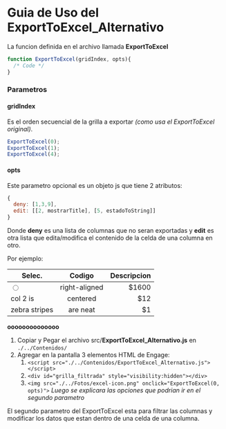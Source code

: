 # Guia de Uso del ExportToExcel_Alternativo

La funcion definida en el archivo llamada <b>ExportToExcel</b>
```javascript
function ExportToExcel(gridIndex, opts){
  /* Code */
}
```
### Parametros
#### gridIndex 
Es el orden secuencial de la grilla a exportar *(como usa el ExportToExcel original)*.
```javascript
ExportToExcel(0);
ExportToExcel(1);
ExportToExcel(4);
```

#### opts
Este parametro opcional es un objeto js que tiene 2 atributos:
```javascript
{
  deny: [1,3,9],
  edit: [[2, mostrarTitle], [5, estadoToString]]
}
```
Donde <b>deny</b> es una lista de columnas que no seran exportadas y <b>edit</b> es otra lista que edita/modifica el contenido de la celda de una columna en otro.

Por ejemplo:

| Selec. | Codigo | Descripcion  | 
| ------------- |:-------------:| -----:|
| <input type="radio" />| right-aligned | $1600 |
| col 2 is      | centered      |   $12 |
| zebra stripes | are neat      |    $1 |

<b title="asdkasdhksajd">oooooooooooooo</b>


1. Copiar y Pegar el archivo src/<b>ExportToExcel_Alternativo.js</b> en `./../Contenidos/`
2. Agregar en la pantalla 3 elementos HTML de Engage:
    1. `<script src="./../Contenidos/ExportToExcel_Alternativo.js"></script>`
    2. `<div id="grilla_filtrada" style="visibility:hidden"></div>`
    3. `<img src="./../Fotos/excel-icon.png" onclick="ExportToExcel(0, opts)">` *Luego se explicara las opciones que podrian ir en el segundo parametro*


El segundo parametro del ExportToExcel esta para filtrar las columnas y modificar los datos que estan dentro de una celda de una columna.
